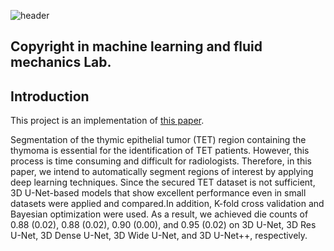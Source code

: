 ![header](https://capsule-render.vercel.app/api?type=slice&text=Thymoma%20Segmentation&fontAlign=70&fontSize=40)

## Copyright in machine learning and fluid mechanics Lab.
## Introduction
This project is an implementation of [this paper](https://www.sciencedirect.com/science/article/pii/S1746809424005317).

Segmentation of the thymic epithelial tumor (TET) region containing the thymoma is essential for the identification of TET patients. However, this process is time consuming and difficult for radiologists. Therefore, in this paper, we intend to automatically segment regions of interest by applying deep learning techniques. Since the secured TET dataset is not sufficient, 3D U-Net-based models that show excellent performance even in small datasets were applied and compared.In addition, K-fold cross validation and Bayesian optimization were used. As a result, we achieved die counts of 0.88 (0.02), 0.88 (0.02), 0.90 (0.00), and 0.95 (0.02) on 3D U-Net, 3D Res U-Net, 3D Dense U-Net, 3D Wide U-Net, and 3D U-Net++, respectively.

